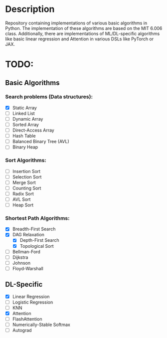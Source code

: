 # Description
Repository containing implementations of various basic algorithms in Python.
The implementation of these algorithms are based on the MIT 6.006 class.
Additionally, there are implementations of ML/DL-specific algorithms like
basic linear regression and Attention in various DSLs like PyTorch or JAX.

# TODO:
## Basic Algorithms
### Search problems (Data structures):
- [x] Static Array
- [ ] Linked List
- [ ] Dynamic Array
- [ ] Sorted Array
- [ ] Direct-Access Array
- [ ] Hash Table
- [ ] Balanced Binary Tree (AVL)
- [ ] Binary Heap

### Sort Algorithms:
- [ ] Insertion Sort
- [ ] Selection Sort
- [ ] Merge Sort
- [ ] Counting Sort
- [ ] Radix Sort
- [ ] AVL Sort
- [ ] Heap Sort

### Shortest Path Algorithms:
- [x] Breadth-First Search
- [x] DAG Relaxation
	- [x] Depth-First Search
	- [x] Topological Sort
- [ ] Bellman-Ford
- [ ] Dijkstra
- [ ] Johnson
- [ ] Floyd-Warshall

## DL-Specific
- [x] Linear Regression
- [ ] Logistic Regression
- [ ] KNN
- [x] Attention
- [ ] FlashAttention
- [ ] Numerically-Stable Softmax
- [ ] Autograd
